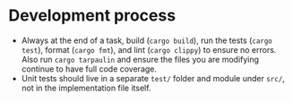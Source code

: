# Development process
- Always at the end of a task, build (`cargo build`), run the tests (`cargo test`), format (`cargo fmt`), and lint (`cargo clippy`) to ensure no errors. Also run `cargo tarpaulin` and ensure the files you are modifying continue to have full code coverage.
- Unit tests should live in a separate `test/` folder and module under `src/`, not in the implementation file itself.
